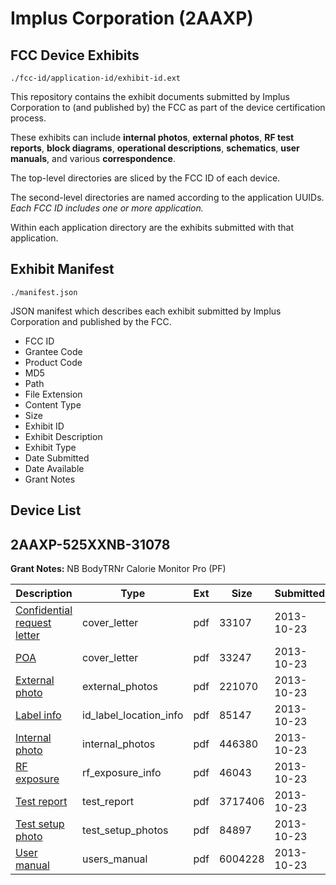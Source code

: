 # Implus Corporation (2AAXP)
## FCC Device Exhibits

```
./fcc-id/application-id/exhibit-id.ext
```

This repository contains the exhibit documents submitted by Implus Corporation to (and published by) the FCC as part of the device certification process.

These exhibits can include **internal photos**, **external photos**, **RF test reports**, **block diagrams**, **operational descriptions**, **schematics**, **user manuals**, and various **correspondence**.

The top-level directories are sliced by the FCC ID of each device.

The second-level directories are named according to the application UUIDs. *Each FCC ID includes one or more application.*

Within each application directory are the exhibits submitted with that application. 

## Exhibit Manifest

```
./manifest.json
```

JSON manifest which describes each exhibit submitted by Implus Corporation and published by the FCC.

- FCC ID
- Grantee Code
- Product Code
- MD5
- Path
- File Extension
- Content Type
- Size
- Exhibit ID
- Exhibit Description
- Exhibit Type
- Date Submitted
- Date Available
- Grant Notes

## Device List
## 2AAXP-525XXNB-31078
**Grant Notes:** NB BodyTRNr Calorie Monitor Pro (PF)

| Description | Type | Ext | Size | Submitted | Available |
| ----------- | ---- | --- | ---- | --------- | --------- |
| [Confidential request letter](2AAXP-525XXNB-31078/491c77e435b10903f5b032fda3b264df/2099384.pdf) | cover_letter | pdf | 33107 | 2013-10-23 | 2013-10-23 |
| [POA](2AAXP-525XXNB-31078/491c77e435b10903f5b032fda3b264df/2099385.pdf) | cover_letter | pdf | 33247 | 2013-10-23 | 2013-10-23 |
| [External photo](2AAXP-525XXNB-31078/491c77e435b10903f5b032fda3b264df/2099392.pdf) | external_photos | pdf | 221070 | 2013-10-23 | 2013-10-23 |
| [Label info](2AAXP-525XXNB-31078/491c77e435b10903f5b032fda3b264df/2099394.pdf) | id_label_location_info | pdf | 85147 | 2013-10-23 | 2013-10-23 |
| [Internal photo](2AAXP-525XXNB-31078/491c77e435b10903f5b032fda3b264df/2099393.pdf) | internal_photos | pdf | 446380 | 2013-10-23 | 2013-10-23 |
| [RF exposure](2AAXP-525XXNB-31078/491c77e435b10903f5b032fda3b264df/2099389.pdf) | rf_exposure_info | pdf | 46043 | 2013-10-23 | 2013-10-23 |
| [Test report](2AAXP-525XXNB-31078/491c77e435b10903f5b032fda3b264df/2099391.pdf) | test_report | pdf | 3717406 | 2013-10-23 | 2013-10-23 |
| [Test setup photo](2AAXP-525XXNB-31078/491c77e435b10903f5b032fda3b264df/2099390.pdf) | test_setup_photos | pdf | 84897 | 2013-10-23 | 2013-10-23 |
| [User manual](2AAXP-525XXNB-31078/491c77e435b10903f5b032fda3b264df/2099395.pdf) | users_manual | pdf | 6004228 | 2013-10-23 | 2013-10-23 |

